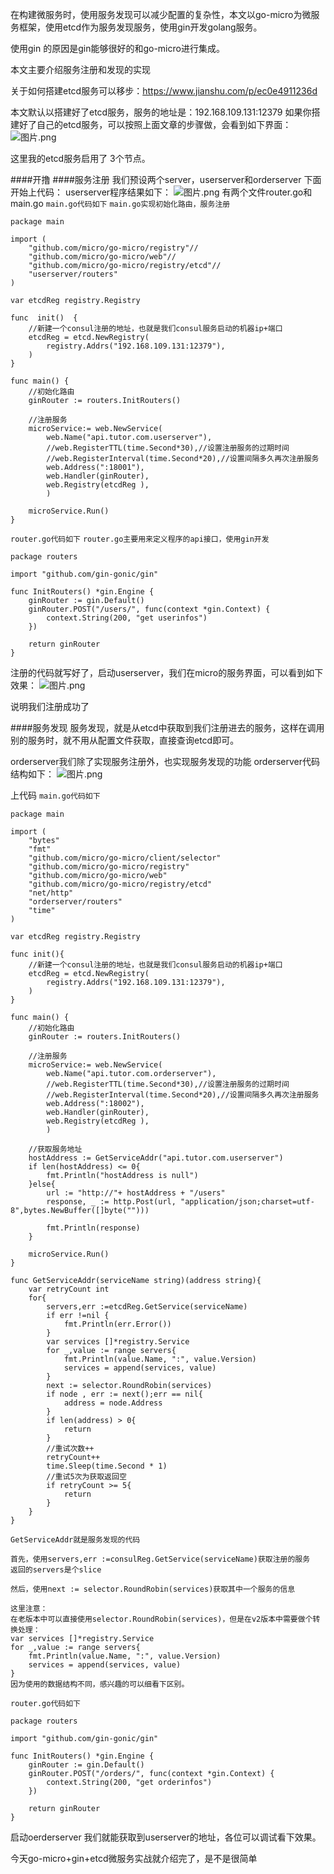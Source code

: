 在构建微服务时，使用服务发现可以减少配置的复杂性，本文以go-micro为微服务框架，使用etcd作为服务发现服务，使用gin开发golang服务。

使用gin 的原因是gin能够很好的和go-micro进行集成。

本文主要介绍服务注册和发现的实现

关于如何搭建etcd服务可以移步：https://www.jianshu.com/p/ec0e4911236d

本文默认以搭建好了etcd服务，服务的地址是：192.168.109.131:12379
如果你搭建好了自己的etcd服务，可以按照上面文章的步骤做，会看到如下界面：
![图片.png](https://upload-images.jianshu.io/upload_images/13833591-a08df32097b1ed3d.png?imageMogr2/auto-orient/strip%7CimageView2/2/w/1240)


这里我的etcd服务启用了 3个节点。

####开撸
####服务注册
我们预设两个server，userserver和orderserver
下面开始上代码：
userserver程序结果如下：
![图片.png](https://upload-images.jianshu.io/upload_images/13833591-1ff65a65f1a853ad.png?imageMogr2/auto-orient/strip%7CimageView2/2/w/1240)
有两个文件router.go和main.go
```main.go代码如下```
```main.go实现初始化路由，服务注册```
```
package main

import (
	"github.com/micro/go-micro/registry"//
	"github.com/micro/go-micro/web"//
	"github.com/micro/go-micro/registry/etcd"//
	"userserver/routers"
)

var etcdReg registry.Registry

func  init()  {
	//新建一个consul注册的地址，也就是我们consul服务启动的机器ip+端口
	etcdReg = etcd.NewRegistry(
		registry.Addrs("192.168.109.131:12379"),
	)
}

func main() {
	//初始化路由
	ginRouter := routers.InitRouters()

	//注册服务
	microService:= web.NewService(
		web.Name("api.tutor.com.userserver"),
		//web.RegisterTTL(time.Second*30),//设置注册服务的过期时间
		//web.RegisterInterval(time.Second*20),//设置间隔多久再次注册服务
		web.Address(":18001"),
		web.Handler(ginRouter),
		web.Registry(etcdReg ),
		)

	microService.Run()
}
```
```router.go代码如下```
```router.go主要用来定义程序的api接口，使用gin开发```
```
package routers

import "github.com/gin-gonic/gin"

func InitRouters() *gin.Engine {
	ginRouter := gin.Default()
	ginRouter.POST("/users/", func(context *gin.Context) {
		context.String(200, "get userinfos")
	})

	return ginRouter
}
```
注册的代码就写好了，启动userserver，我们在micro的服务界面，可以看到如下效果：
![图片.png](https://upload-images.jianshu.io/upload_images/13833591-c722dd2a9014154b.png?imageMogr2/auto-orient/strip%7CimageView2/2/w/1240)

说明我们注册成功了

####服务发现
服务发现，就是从etcd中获取到我们注册进去的服务，这样在调用别的服务时，就不用从配置文件获取，直接查询etcd即可。

orderserver我们除了实现服务注册外，也实现服务发现的功能
orderserver代码结构如下：
![图片.png](https://upload-images.jianshu.io/upload_images/13833591-4cfeb06bdec06b9b.png?imageMogr2/auto-orient/strip%7CimageView2/2/w/1240)

上代码
```main.go代码如下```
```
package main

import (
	"bytes"
	"fmt"
	"github.com/micro/go-micro/client/selector"
	"github.com/micro/go-micro/registry"
	"github.com/micro/go-micro/web"
	"github.com/micro/go-micro/registry/etcd"
	"net/http"
	"orderserver/routers"
	"time"
)

var etcdReg registry.Registry

func init(){
	//新建一个consul注册的地址，也就是我们consul服务启动的机器ip+端口
	etcdReg = etcd.NewRegistry(
		registry.Addrs("192.168.109.131:12379"),
	)
}

func main() {
	//初始化路由
	ginRouter := routers.InitRouters()

	//注册服务
	microService:= web.NewService(
		web.Name("api.tutor.com.orderserver"),
		//web.RegisterTTL(time.Second*30),//设置注册服务的过期时间
		//web.RegisterInterval(time.Second*20),//设置间隔多久再次注册服务
		web.Address(":18002"),
		web.Handler(ginRouter),
		web.Registry(etcdReg ),
		)

    //获取服务地址
	hostAddress := GetServiceAddr("api.tutor.com.userserver")
	if len(hostAddress) <= 0{
		fmt.Println("hostAddress is null")
	}else{
		url := "http://"+ hostAddress + "/users"
		response, _ := http.Post(url, "application/json;charset=utf-8",bytes.NewBuffer([]byte("")))

		fmt.Println(response)
	}

	microService.Run()
}

func GetServiceAddr(serviceName string)(address string){
	var retryCount int
	for{
		servers,err :=etcdReg.GetService(serviceName)
		if err !=nil {
			fmt.Println(err.Error())
		}
		var services []*registry.Service
		for _,value := range servers{
			fmt.Println(value.Name, ":", value.Version)
			services = append(services, value)
		}
		next := selector.RoundRobin(services)
		if node , err := next();err == nil{
			address = node.Address
		}
		if len(address) > 0{
			return
		}
		//重试次数++
		retryCount++
		time.Sleep(time.Second * 1)
		//重试5次为获取返回空
		if retryCount >= 5{
			return
		}
	}
}
```
```GetServiceAddr就是服务发现的代码```
```
首先，使用servers,err :=consulReg.GetService(serviceName)获取注册的服务
返回的servers是个slice

然后，使用next := selector.RoundRobin(services)获取其中一个服务的信息

这里注意：
在老版本中可以直接使用selector.RoundRobin(services)，但是在v2版本中需要做个转换处理：
var services []*registry.Service
for _,value := range servers{
	fmt.Println(value.Name, ":", value.Version)
	services = append(services, value)
}
因为使用的数据结构不同，感兴趣的可以细看下区别。
```

```router.go代码如下```
```
package routers

import "github.com/gin-gonic/gin"

func InitRouters() *gin.Engine {
	ginRouter := gin.Default()
	ginRouter.POST("/orders/", func(context *gin.Context) {
		context.String(200, "get orderinfos")
	})

	return ginRouter
}
```
启动oerderserver 我们就能获取到userserver的地址，各位可以调试看下效果。

今天go-micro+gin+etcd微服务实战就介绍完了，是不是很简单
